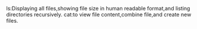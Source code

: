 ls:Displaying all files,showing file size in human readable format,and listing directories recursively.
cat:to view file content,combine file,and create new files.
